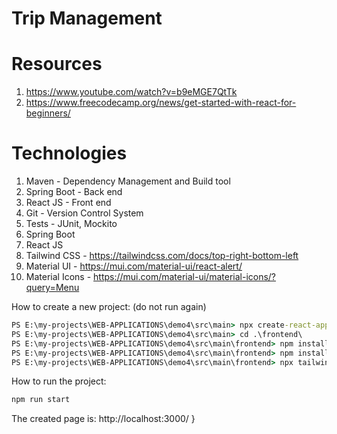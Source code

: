 # Trip Management

# Resources
1) https://www.youtube.com/watch?v=b9eMGE7QtTk
2) https://www.freecodecamp.org/news/get-started-with-react-for-beginners/

# Technologies

1) Maven - Dependency Management and Build tool
2) Spring Boot - Back end
3) React JS - Front end
4) Git - Version Control System
5) Tests - JUnit, Mockito
6) Spring Boot
7) React JS
8) Tailwind CSS - https://tailwindcss.com/docs/top-right-bottom-left
9) Material UI - https://mui.com/material-ui/react-alert/
10) Material Icons - https://mui.com/material-ui/material-icons/?query=Menu

How to create a new project:
(do not run again)
```cmd
PS E:\my-projects\WEB-APPLICATIONS\demo4\src\main> npx create-react-app frontend
PS E:\my-projects\WEB-APPLICATIONS\demo4\src\main> cd .\frontend\
PS E:\my-projects\WEB-APPLICATIONS\demo4\src\main\frontend> npm install -D tailwindcss
PS E:\my-projects\WEB-APPLICATIONS\demo4\src\main\frontend> npm install --save react-cookie@4.1.1 react-router-dom@5.3.0 @mui/material @emotion/react @emotion/styled
PS E:\my-projects\WEB-APPLICATIONS\demo4\src\main\frontend> npx tailwindcss init
```

How to run the project:
```cmd
npm run start
```

The created page is: http://localhost:3000/
}